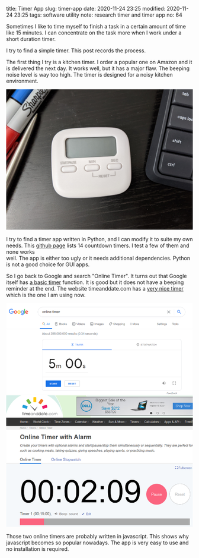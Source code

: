 title: Timer App
slug: timer-app
date: 2020-11-24 23:25
modified: 2020-11-24 23:25
tags: software utility
note: research timer and timer app
no: 64

Sometimes I like to time myself to finish a task in a certain amount of 
time like 15 minutes. I can concentrate on the task more when I work 
under a short duration timer. 

I try to find a simple timer.  This post records the process. 

The first thing I try is a kitchen timer.  I order a popular one on 
Amazon and it is delivered the next day.  It works well, but it has a 
major flaw.  The beeping noise level is way too high. 
The timer is designed for a noisy kitchen environment. 

<div style="max-width: 800px">
  <img class="img-fluid pb-3" src="/images/kitchen-timer.jpg" alt="kitchen timer"> 
</div>

I try to find a timer app written in Python, and I can 
modify it to suite my own needs.  This 
[github page](https://github.com/topics/countdown-timer?l=python) 
lists 14 countdown timers. I test a few of them and none works  
well. The app is either too ugly or it needs additional dependencies. 
Python is not a good choice for GUI apps. 

So I go back to Google and search "Online Timer".  It turns out that 
Google itself has 
[a basic timer](https://www.google.com/search?q=online+timer) 
function.  It is good but it does 
not have a beeping reminder at the end.  The website timeanddate.com 
has a [very nice timer](https://www.timeanddate.com/timer/) 
which is the one I am using now.

<div style="max-width: 800px">
  <img class="img-fluid pb-3" src="/images/google-timer.png" alt="google timer"> 
</div>

<div style="max-width: 800px">
  <img class="img-fluid pb-3" src="/images/timeanddate-timer.png" alt="timeanddate timer"> 
</div>


Those two online timers are probably written in javascript.  This 
shows why javascript becomes so popular nowadays.  The app is very easy to 
use and no installation is required.  



